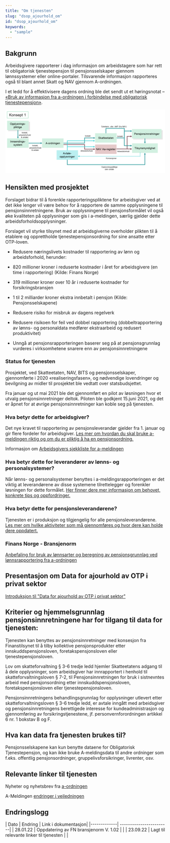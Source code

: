 ```yaml
---
title: "Om tjenesten"
slug: "dsop_ajourhold_om"
id: "dsop_ajourhold_om"
keywords:
  - "sample"
---
```


## Bakgrunn
Arbeidsgivere rapporterer i dag informasjon om arbeidstagere som har rett til obligatorisk tjenestepensjon til pensjonsselskaper gjennom lønnssystemer eller online-portaler. Tilsvarende informasjon rapporteres også til blant annet Skatt og NAV gjennom A-ordningen.

I et ledd for å effektivisere dagens ordning ble det sendt ut et høringsnotat – [«Bruk av informasjon fra a-ordningen i forbindelse med obligatorisk tjenestepensjon»](https://www.regjeringen.no/contentassets/c28bde5867704fcca0a195184631a747/horingsnotat--bruk-av-informasjon-fra-a-ordningen-i-forbindelse-med-obligatorisk-tjenestepensjon.pdf).

[![alt text](images/konsept-2-OTP-1024x408.png "Ajourhold av pensjon")](images/konsept-2-OTP-1024x408.png)

## Hensikten med prosjektet
Forslaget bidrar til å forenkle rapporteringspliktene for arbeidsgiver ved at det ikke lenger vil være behov for å rapportere de samme opplysningene til pensjonsinnretningene. Bruk av opplysningene til pensjonsformålet vil også øke kvaliteten på opplysninger som gis i a-meldingen, særlig gjelder dette arbeidsforholdsopplysninger.

Forslaget vil styrke tilsynet med at arbeidsgiverne overholder plikten til å etablere og opprettholde tjenestepensjonsordning for sine ansatte etter OTP-loven.

* Redusere næringslivets kostnader til rapportering av lønn og arbeidsforhold, herunder:
* 820 millioner kroner i reduserte kostnader i året for arbeidsgivere (en time i rapportering) (Kilde: Finans Norge)
* 319 millioner kroner over 10 år i reduserte kostnader for forsikringsbransjen
* 1 til 2 milliarder kroner ekstra innbetalt i pensjon (Kilde: Pensjonsselskapene)

* Redusere risiko for misbruk av dagens regelverk
* Redusere risikoen for feil ved dobbel rapportering (dobbeltrapportering av lønns- og personaldata medfører ekstraarbeid og redusert produktivitet)
* Unngå at pensjonsrapporteringen baserer seg på at pensjonsgrunnlag vurderes i virksomhetene snarere enn av pensjonsinnretningene


### Status for tjenesten
Prosjektet, ved Skatteetaten, NAV, BITS og pensjonsselskaper, gjennomførte i 2020 «realiseringsfasen», og nødvendige lovendringer og bevilgning av midler til prosjektet ble vedtatt over statsbudsjettet.

Fra januar og ut mai 2021 ble det gjennomført en pilot av løsningen hvor et utvalg pensjonsinnretninger deltok. Piloten ble godkjent 15.juni 2021, og det er åpnet for at øvrige pensjonsinnretninger kan koble seg på tjenesten.


### Hva betyr dette for arbeidsgiver?
Det nye kravet til rapportering av pensjonsleverandør gjelder fra 1. januar og gir flere fordeler for arbeidsgiver. [Les mer om hvordan du skal bruke a-meldingen riktig og om du er pliktig å ha en pensjonsordning.](https://www.finansnorge.no/artikler/2021/q3/na-skal-pensjonsleverandor-oppgis-i-a-meldingen/)

Informasjon om [Arbeidsgivers sjekkliste for a-meldingen](https://www.finansnorge.no/tema/avtaler-normer-og-regler/a-melding-for-pensjonsleverandorene/hva-betyr-dette-for-arbeidsgiver/arbeidsgivers-sjekkliste-for-a-melding/)



### Hva betyr dette for leverandører av lønns- og personalsystemer?
Når lønns- og personalsystemer benyttes i a-meldingsrapporteringen er det viktig at leverandørene av disse systemene tilrettelegger og forenkler løsningen for dette formålet. [Her finner dere mer informasjon om behovet, konkrete tips og oppfordringer.](https://www.finansnorge.no/tema/avtaler-normer-og-regler/a-melding-for-pensjonsleverandorene/hva-betyr-dette-for-leverandorer-av-lonns--og-personalsystemer/)

### Hva betyr dette for pensjonsleverandørene?
Tjenesten er i produksjon og tilgjengelig for alle pensjonsleverandørene. [Les mer om hvilke aktiviteter som må gjennomføres og hvor dere kan holde dere oppdatert.](https://www.finansnorge.no/tema/avtaler-normer-og-regler/a-melding-for-pensjonsleverandorene/hva-betyr-dette-for-pensjonsleverandorene/)



### Finans Norge - Bransjenorm
[Anbefaling for bruk av lønnsarter og beregning av
pensjonsgrunnlag ved lønnsrapportering fra
a-ordningen](https://www.finansnorge.no/siteassets/dokumenter/maler-og-veiledere/anbefaling-for-bruk-av-lonnsarter-og-beregning-av-pensjonsgrunnlag-ved-lonnsrapportering-fra--a-ordningen.pdf)



## Presentasjon om Data for ajourhold av OTP i privat sektor
[Introduksjon til "Data for ajourhold av OTP i privat sektor"](assets/Introduksjon_til_Data_for_ajourhold_av_OTP_i_privat_sektor_V1.pdf)

## Kriterier og hjemmelsgrunnlag pensjonsinnretningene har for tilgang til data for tjenesten:

Tjenesten kan benyttes av pensjonsinnretninger med konsesjon fra Finanstilsynet til å tilby kollektive pensjonsprodukter etter innskuddspensjonsloven, foretakspensjonsloven eller tjenestepensjonsloven.

Lov om skatteforvaltning § 3-6 tredje ledd hjemler Skatteetatens adgang til å dele opplysninger, som arbeidsgiver har innrapportert i henhold til skatteforvaltningsloven § 7-2, til Pensjonsinnretningen for bruk i sistnevntes arbeid med pensjonsordning etter innskuddspensjonsloven, foretakspensjonsloven eller tjenestepensjonsloven.

Pensjonsinnretningens behandlingsgrunnlag for opplysninger utlevert etter skatteforvaltningsloven § 3-6 tredje ledd, er avtale inngått med arbeidsgiver og pensjonsinnretningens berettigede interesse for kundeadministrasjon og gjennomføring av forsikringstjenestene, jf. personvernforordningen artikkel 6 nr. 1 bokstav B og F.

## Hva kan data fra tjenesten brukes til?
Pensjonsselskapene kan kun benytte dataene for Obligatorisk Tjenestepensjon, og kan ikke bruke A-meldingsdata til andre ordninger som f.eks. offentlig pensjonsordninger, gruppelivsforsikringer, livrenter, osv.


## Relevante linker til tjenesten

Nyheter og nyhetsbrev fra [a-ordningen](https://www.skatteetaten.no/bedrift-og-organisasjon/arbeidsgiver/a-meldingen/siste-fra-a-ordningen/)

A-Meldingen [endringer i veiledningen](https://www.skatteetaten.no/bedrift-og-organisasjon/arbeidsgiver/a-meldingen/endringer-i-veiledningen/)



## Endringslogg

| Dato         | Endring  | Link i dokumentasjon|
|-------------| ------------------------|
| 28.01.22    | Oppdatering av FN bransjenorm V. 1.02  | |
| 23.09.22    | Lagt til relevante linker til tjenesten | |